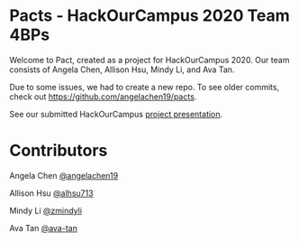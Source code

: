# Pacts - HackOurCampus 2020 Team 4BPs
Welcome to Pact, created as a project for HackOurCampus 2020. Our team consists of Angela Chen, Allison Hsu, Mindy Li, and Ava Tan.

Due to some issues, we had to create a new repo. To see older commits, check out https://github.com/angelachen19/pacts.

See our submitted HackOurCampus [project presentation](https://youtu.be/H9uDtR2bx1o).

# Contributors
Angela Chen [@angelachen19](github.com/angelachen19)

Allison Hsu [@alhsu713](github.com/alhsu7131)

Mindy Li [@zmindyli](github.com/zmindyli)

Ava Tan [@ava-tan](github.com/ava-tan)

